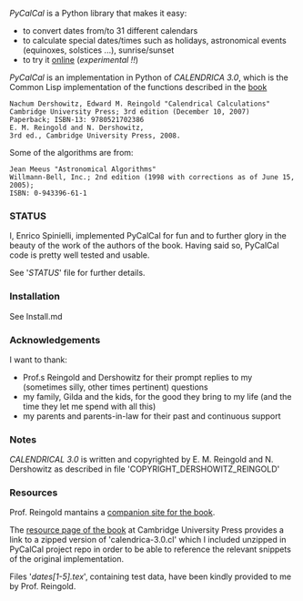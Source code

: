 *PyCalCal* is a Python library that makes it easy:

*   to convert dates from/to 31 different calendars
*   to calculate special dates/times such as holidays, astronomical events
    (equinoxes, solstices ...), sunrise/sunset
*   to try it [online][PyCalCalOnline] (_experimental !!_)

*PyCalCal* is an implementation in Python of _CALENDRICA 3.0_, which is the
 Common Lisp implementation of the functions described in the [book][CalCalBook]

    Nachum Dershowitz, Edward M. Reingold "Calendrical Calculations"
    Cambridge University Press; 3rd edition (December 10, 2007)
    Paperback; ISBN-13: 9780521702386
    E. M. Reingold and N. Dershowitz,
    3rd ed., Cambridge University Press, 2008.

Some of the algorithms are from:

    Jean Meeus "Astronomical Algorithms"
    Willmann-Bell, Inc.; 2nd edition (1998 with corrections as of June 15, 2005);
    ISBN: 0-943396-61-1


### STATUS ###
I, Enrico Spinielli, implemented PyCalCal for fun and to further glory in the
beauty of the work of the authors of the book.
Having said so, PyCalCal code is pretty well tested and usable.

See '_STATUS_' file for further details.

### Installation ###

See Install.md

### Acknowledgements ###
I want to thank:

* Prof.s Reingold and Dershowitz for their prompt replies to my (sometimes
  silly, other times pertinent) questions
* my family, Gilda and the kids, for the good they bring to my life (and the
  time they let me spend with all this)
* my parents and parents-in-law for their past and continuous support

### Notes ###
_CALENDRICAL 3.0_ is written and copyrighted by E. M. Reingold and
N. Dershowitz as described in file 'COPYRIGHT\_DERSHOWITZ_REINGOLD'

### Resources ###
Prof. Reingold mantains a [companion site for the book][BookCompanionSite].

The [resource page of the book][BookResPage] at Cambridge University Press
provides a link to a zipped version of 'calendrica-3.0.cl' which I included
unzipped in PyCalCal project repo in order to be able to reference the relevant
snippets of the original implementation.

Files '_dates[1-5].tex_', containing test data, have been kindly provided to me
by Prof. Reingold.


[CalCalBook]: http://www.cambridge.org/ch/academic/subjects/computer-science/computing-general-interest/calendrical-calculations-3rd-edition "Calendrical Calculations"
[BookResPage]: http://www.cambridge.org/ch/academic/subjects/computer-science/computing-general-interest/calendrical-calculations-3rd-edition#resources "Calendrical Calculations's resource page at Cambridge University Press"
[C3Zip]: http://www.cambridge.org/download_file/202891 "Zip file of Calendrica 3.0 source at Cambridge University Press"
[PyCalCalOnline]: http://calendrica.appspot.com "PyCalCal online application"
[BookCompanionSite]: http://emr.cs.iit.edu/home/reingold/calendar-book/third-edition/index.html "Calendrical Calculations' book companion site"
